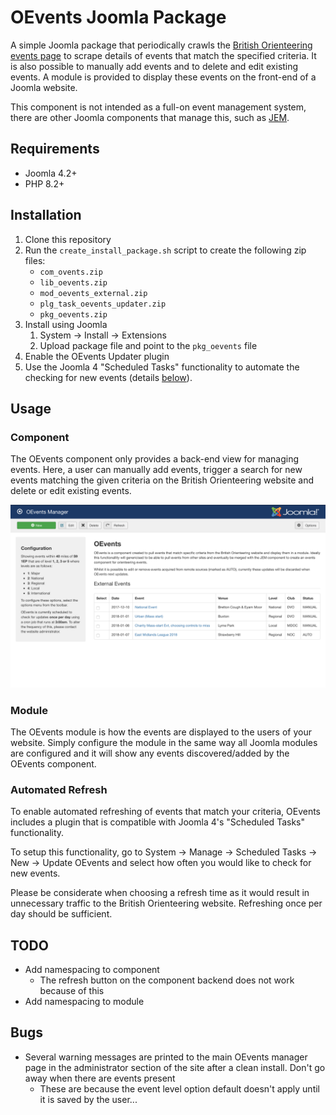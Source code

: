 # OEvents Joomla Package

A simple Joomla package that periodically crawls the [British Orienteering events page](https://www.britishorienteering.org.uk/event) to scrape details of events that match the specified criteria. It is also possible to manually add events and to delete and edit existing events. A module is provided to display these events on the front-end of a Joomla website. 

This component is not intended as a full-on event management system, there are other Joomla components that manage this, such as [JEM](https://www.joomlaeventmanager.net). 

## Requirements
* Joomla 4.2+
* PHP 8.2+

## Installation
1) Clone this repository
2) Run the `create_install_package.sh` script to create the following zip files: 
    * `com_ovents.zip`
    * `lib_oevents.zip`
    * `mod_oevents_external.zip`
    * `plg_task_oevents_updater.zip`
    * `pkg_oevents.zip`
3) Install using Joomla 
    1) System -> Install -> Extensions
    2) Upload package file and point to the `pkg_oevents` file 
4) Enable the OEvents Updater plugin
5) Use the Joomla 4 "Scheduled Tasks" functionality to automate the checking for new events (details [below](#automated-refresh)).

## Usage

### Component
The OEvents component only provides a back-end view for managing events. Here, a user can manually add events, trigger a search for new events matching the given criteria on the British Orienteering website and delete or edit existing events. 

![A screen-shot of the OEvents manager](oevents_manager.png)

### Module
The OEvents module is how the events are displayed to the users of your website. Simply configure the module in the same way all Joomla modules are configured and it will show any events discovered/added by the OEvents component.

### Automated Refresh
To enable automated refreshing of events that match your criteria, OEvents includes a plugin that is compatible with Joomla 4's "Scheduled Tasks" functionality. 

To setup this functionality, go to System -> Manage -> Scheduled Tasks -> New -> Update OEvents and select how often you would like to check for new events. 

Please be considerate when choosing a refresh time as it would result in unnecessary traffic to the British Orienteering website. Refreshing once per day should be sufficient.

## TODO
 - Add namespacing to component
   - The refresh button on the component backend does not work because of this
 - Add namespacing to module

## Bugs
 - Several warning messages are printed to the main OEvents manager page in the administrator section of the site after a clean install. Don't go away when there are events present
    - These are because the event level option default doesn't apply until it is saved by the user...
 